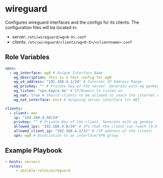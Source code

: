 wireguard
=========

Configures wireguard interfaces and the configs for its clients.
The configuration files will be located in:
  - server: `/etc/wireguard/wg<0-X>.conf`
  - clients: `/etc/wireguard/clients/wg<0-X>/<clientname>.conf`

Role Variables
--------------

```yaml
vpns:
  - wg_interface: wg0 # Unique Interface Name
    wg_description: this is a test config for wg0
    wg_v4_address: "192.168.4.1/24" # Internal IP Address Range
    wg_privkey: "" # Private Key of the server. Generate with wg genkey
    wg_listen: "vpn.kapra.de" # IP/Domain to listen on
    wg_nat: true # Should clients to be allowed to reach the internet with NAT?
    wg_nat_interface: ens3 # Outgoing server interface for NAT

clients:
  - client: mac
    ip: "192.168.4.50/24"
    privkey: "" # Private Key of the client. Generate with wg genkey
    allowed_ips: "192.168.4.0/24" # IPs that the client can reach (0.0.0.0/0 for everything into the VPN)
    allowed_client_ip: "192.168.4.2/32" # (IP address of the client)
    vpn: wg0 # Association to an interface/VPN group
```

Example Playbook
----------------
```yaml
- hosts: servers
  roles:
     - ansible-roles/wireguard
```
